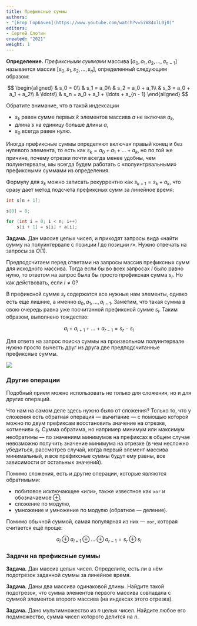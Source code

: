 ```yaml
---
title: Префиксные суммы
authors:
- "[Егор Горбачев](https://www.youtube.com/watch?v=5iW84xlL0j0)"
editors:
- Сергей Слотин
created: "2021"
weight: 1
---
```


**Определение.** *Префиксными суммами* массива $[a_0, a_1, a_2, \ldots, a_{n - 1}]$ называется массив $[s_0, s_1, s_2, \ldots, s_n]$, определенный следующим образом:

$$
\begin{aligned}
&    s_0 = 0\\
&    s_1 = a_0\\
&    s_2 = a_0 + a_1\\
&    s_3 = a_0 + a_1 + a_2\\
&    \ldots\\
&    s_n = a_0 + a_1 + \ldots + a_{n - 1}
\end{aligned}
$$

Обратите внимание, что в такой индексации

- $s_k$ равен сумме первых $k$ элементов массива $a$ не включая $a_k$,
- длина $s$ на единицу больше длины $a$,
- $s_0$ всегда равен нулю.

Иногда префиксные суммы определяют включая правый конец и без нулевого элемента, то есть как $s_k = a_0 + a_1 + \ldots + a_k$, но по той же причине, почему отрезки почти всегда менее удобны, чем полуинтервалы, мы всегда будем работать с «полуинтрвальными» префиксными суммами из определения.

Формулу для $s_k$ можно записать рекуррентно как $s_{k+1} = s_k + a_k$, что сразу дает метод подсчета префиксных сумм за линейное время:

```cpp
int s[n + 1];

s[0] = 0;

for (int i = 0; i < n; i++)
    s[i + 1] = s[i] + a[i];
```

**Задача.** Дан массив целых чисел, и приходят запросы вида «найти сумму на полуинтервале с позиции $l$ до позиции $r$». Нужно отвечать на запросы за $O(1)$.

Предподсчитаем перед ответами на запросы массив префиксных сумм для исходного массива. Тогда если бы во всех запросах $l$ было равно нулю, то ответом на запрос была бы просто префиксная сумма $s_r$. Но как действовать, если $l \neq 0$?

В префиксной сумме $s_r$ содержатся все нужные нам элементы, однако есть еще лишние, а именно $a_0, a_1, \ldots, a_{l - 1}$. Заметим, что такая сумма в свою очередь равна уже посчитанной префиксной сумме $s_l$. Таким образом, выполнено тождество:

$$
a_{l} + a_{l + 1} + \ldots + a_{r - 1} = s_{r} - s_{l}
$$

Для ответа на запрос поиска суммы на произвольном полуинтервале нужно просто вычесть друг из друга две предподсчитанные префиксные суммы.

<!--
\foreach \n [count=\x] in {5, 4, 7, 2, 2, -1, 8}
  \node[rectangle, minimum size=9mm, draw] at (\x, 0) {\n};

\foreach \s [count=\x] in {0, 5, 9, 16, 18, 20, 19, 27}
  \node[below] at (\x-.5, -.5) {\s};
-->

![](../img/prefix-sum.png)

### Другие операции

Подобный прием можно использовать не только для сложения, но и для других операций.

Что нам на самом деле здесь нужно было от сложения? Только то, что у сложения есть обратная операция — вычитание — с помощью которой можно по двум префиксам восстановить значение на отрезке, «отменив» $s_l$. Сумма обратима, но например минимум или максимум необратимы — по значениям минимумов на префиксах в общем случае невозможно получить значение минимума на отрезке (в чем несложно убедиться, рассмотрев случай, когда первый элемент массива минимальный, и все префиксные суммы будут ему равны, все зависимости от остальных значений).

Помимо сложения, есть и другие операции, которые являются обратимыми:

- побитовое исключающее «или», также известное как `xor` и обозначаемое $\oplus$,
- сложение по модулю,
- умножение и умножение по модулю (обратное — деление).

Помимо обычной суммой, самая популярная из них — `xor`, которая считается ещё проще:

$$
a_l \oplus a_{l + 1} \oplus \ldots \oplus a_{r - 1} = s_r \oplus s_l
$$

### Задачи на префиксные суммы

**Задача.** Дан массив целых чисел. Определите, есть ли в нём подотрезок заданной суммы за линейное время.

**Задача.** Даны два массива одинаковой длины. Найдите такой подотрезок, что сумма элементов первого массива совпадала с суммой элементов второго массива (на индексах этого отрезка).

**Задача.** Дано  мультимножество из $n$ целых чисел. Найдите любое его подмножество, сумма чисел которого делится на $n$.

<!--

## Разностный массив

Определим разностный массив как массив $d$, обратный для массива префиксных сумм $s$.

Иными словами, подсчет разностного массива — обратная операция для подсчета массива префиксных сумм.

```
int d[n - 1];

for (int i = 0; i < n; i++)
    d[i] = a[i + 1] - a[i];
```

Это точно нужно? Нужно получше примеры.

-->
